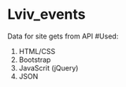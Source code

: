 # Lviv_events
Data for site gets from API
#Used:
1. HTML/CSS
2. Bootstrap
3. JavaScrit (jQuery)
4. JSON
